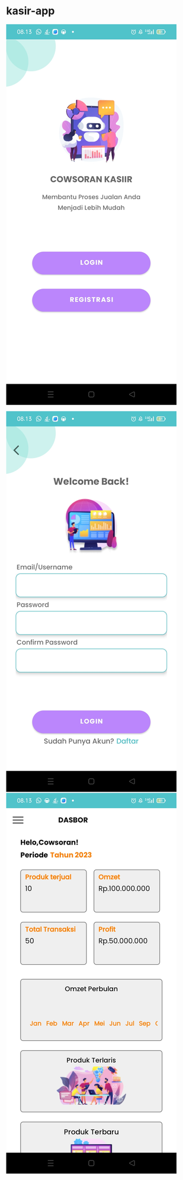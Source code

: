 # kasir-app

![tampilan awal](https://github.com/ImamSodikin1/kasir-app/blob/main/SStampilanawal.jpeg)

![login](https://github.com/ImamSodikin1/kasir-app/blob/main/SSLogin.jpeg)
![dasbor](https://github.com/ImamSodikin1/kasir-app/blob/main/SSdasbor.jpeg)

